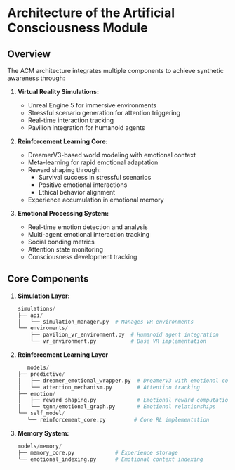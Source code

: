 # Architecture of the Artificial Consciousness Module

## Overview

The ACM architecture integrates multiple components to achieve synthetic awareness through:

1. **Virtual Reality Simulations:**

   - Unreal Engine 5 for immersive environments
   - Stressful scenario generation for attention triggering
   - Real-time interaction tracking
   - Pavilion integration for humanoid agents

2. **Reinforcement Learning Core:**

   - DreamerV3-based world modeling with emotional context
   - Meta-learning for rapid emotional adaptation
   - Reward shaping through:
     - Survival success in stressful scenarios
     - Positive emotional interactions
     - Ethical behavior alignment
   - Experience accumulation in emotional memory

3. **Emotional Processing System:**
   - Real-time emotion detection and analysis
   - Multi-agent emotional interaction tracking
   - Social bonding metrics
   - Attention state monitoring
   - Consciousness development tracking

## Core Components

1. **Simulation Layer:**

   ```python
   simulations/
   ├── api/
   │   └── simulation_manager.py  # Manages VR environments
   └── enviroments/
       ├── pavilion_vr_environment.py  # Humanoid agent integration
       └── vr_environment.py           # Base VR implementation

   ```

2. **Reinforcement Learning Layer**

   ```python
      models/
   ├── predictive/
   │   ├── dreamer_emotional_wrapper.py  # DreamerV3 with emotional context
   │   └── attention_mechanism.py        # Attention tracking
   ├── emotion/
   │   ├── reward_shaping.py             # Emotional reward computation
   │   └── tgnn/emotional_graph.py       # Emotional relationships
   └── self_model/
      └── reinforcement_core.py         # Core RL implementation

   ```

3. **Memory System:**

   ```python
   models/memory/
   ├── memory_core.py             # Experience storage
   └── emotional_indexing.py      # Emotional context indexing
   ```
